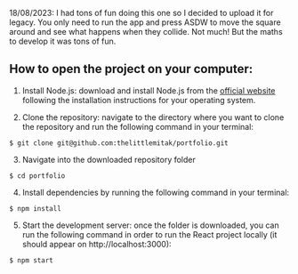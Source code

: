 18/08/2023: I had tons of fun doing this one so I decided to upload it for legacy. You only need to run the app and press ASDW to move the square around and see what happens when they collide. Not much! But the maths to develop it was tons of fun.

## How to open the project on your computer:

1. Install Node.js: download and install Node.js from the [official website](https://nodejs.org) following the installation instructions for your operating system.

2. Clone the repository: navigate to the directory where you want to clone the repository and run the following command in your terminal:

```
$ git clone git@github.com:thelittlemitak/portfolio.git
```

3. Navigate into the downloaded repository folder
```
$ cd portfolio
```

4. Install dependencies by running the following command in your terminal:

```
$ npm install
```

5. Start the development server: once the folder is downloaded, you can run the following command in order to run the React project locally (it should appear on http://localhost:3000):

```
$ npm start
```